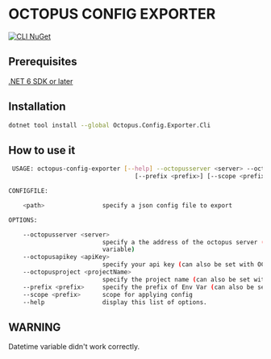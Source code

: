 # OCTOPUS CONFIG EXPORTER

[![CLI NuGet](https://img.shields.io/nuget/v/Octopus.Config.Exporter.Cli.svg?label=nuget.cli&color=royalblue)](https://www.nuget.org/packages/Octopus.Config.Exporter.Cli)

## Prerequisites

[.NET 6 SDK or later](https://www.microsoft.com/net/download)

## Installation

```bash
dotnet tool install --global Octopus.Config.Exporter.Cli
```

## How to use it

```bash
 USAGE: octopus-config-exporter [--help] --octopusserver <server> --octopusapikey <apiKey> --octopusproject <projectName>
                                   [--prefix <prefix>] [--scope <prefix>] <path>

CONFIGFILE:

    <path>                specify a json config file to export

OPTIONS:

    --octopusserver <server>
                          specify a the address of the octopus server (can also be set with OCTOPUS_SERVER environnment
                          variable)
    --octopusapikey <apiKey>
                          specify your api key (can also be set with OCTOPUS_API_KEY environnment variable)
    --octopusproject <projectName>
                          specify the project name (can also be set with OCTOPUS_PROJECT_NAME environnment variable)
    --prefix <prefix>     specify the prefix of Env Var (can also be set with OCTOPUS_PREFIX environnment variable)
    --scope <prefix>      scope for applying config
    --help                display this list of options.
```

## WARNING

Datetime variable didn't work correctly.
